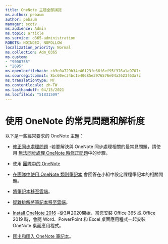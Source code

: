 ```yaml
---
title: OneNote 主題全部捕捉
ms.author: pebaum
author: pebaum
manager: scotv
ms.audience: Admin
ms.topic: article
ms.service: o365-administration
ROBOTS: NOINDEX, NOFOLLOW
localization_priority: Normal
ms.collection: Adm_O365
ms.custom:
- "9000755"
- "2695"
ms.openlocfilehash: cb3e0a729b34e46123fe66f6ef95f376a1a9707c
ms.sourcegitcommit: 8bc60ec34bc1e40685e3976576e04a2623f63a7c
ms.translationtype: MT
ms.contentlocale: zh-TW
ms.lasthandoff: 04/15/2021
ms.locfileid: "51831509"
---
```

# <a name="common-issues-and-resolutions-with-onenote"></a>使用 OneNote 的常見問題和解析度

以下是一些經常要求的 OneNote 主題：

- [修正同步處理問題](https://support.office.com/article/299495ef-66d1-448f-90c1-b785a6968d45) -若要解決與 OneNote 同步處理相關的最常見問題，請使用 [無法同步處理 OneNote 時修正問題](https://support.office.com/article/Fix-issues-when-you-can-t-sync-OneNote-299495ef-66d1-448f-90c1-b785a6968d45)中的步驟。

- 使用 [團隊中的 OneNote](https://support.microsoft.com/office/0ec78cc3-ba3b-4279-a88e-aa40af9865c2) 

- [在團隊中使用 OneNote 類別筆記本](https://support.office.com/article/bd77f11f-27cd-4d41-bfbd-2b11799f1440) 會回答在小組中設定課程筆記本的相關問題。

- [將筆記本移至雲端](https://support.office.com/article/d5c28b91-7b9c-45be-8f0c-529bdbba019a)。

- [疑難排解將筆記本移至雲端](https://support.office.com/article/70528107-11dc-4f3f-b695-b150059dfd78)。

- [Install OneNote 2016](https://support.office.com/article/c08068d8-b517-4464-9ff2-132cb9c45c08) -從3月2020開始，當您安裝 Office 365 或 Office 2019 時，會隨 Word、PowerPoint 和 Excel 桌面應用程式一起安裝 OneNote 桌面應用程式。

- [匯出和匯入 OneNote 筆記本](https://support.office.com/article/a4b60da5-8f33-464e-b1ba-b95ce540f309)。
